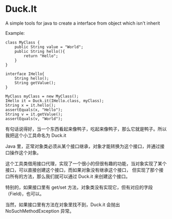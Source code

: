 # Duck.It
A simple tools for java to create a interface from object which isn't inherit

Example:

```
class MyClass {
    public String value = "World";
    public String hello(){
        return "Hello";
    }
}

interface IHello{
    String hello();
    String getValue();
}

MyClass myClass = new MyClass();
IHello it = Duck.it(IHello.class, myClass);
String x = it.hello();
assertEquals(x, "Hello");
String v = it.getValue();
assertEquals(v, "World");
```

有句话说得好，当一个东西看起来像鸭子，吃起来像鸭子，那么它就是鸭子。所以我把这个小工具命名为 Duck.it

Java 里，正常对象类必须从某个接口继承，对象才能转换为这个接口，并通过接口操作这个对象。

这个工具类借用接口代理，实现了一个很小的但很有趣的功能，当对象实现了某个接口，可以直接创建这个接口，而如果对象没有继承这个接口，
但实现了那个接口所有的方法，那么我们就可以通过 Duck.it 来创建这个接口。

特别的，如果接口里有 get/set 方法，对象类没有实现它，但有对应的字段（Field)，也可以。

当然，如果接口里有方法在对象里找不到，Duck.it 会抛出 NoSuchMethodException 异常。 
